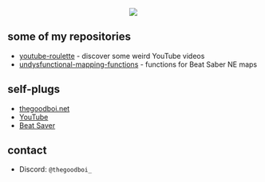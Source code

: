 <p align="center">
	<img src="https://cdn.discordapp.com/attachments/803471147898241027/1143782211695423518/banner.png">
</p>

## some of my repositories

- [youtube-roulette](https://thegoodboi411.github.io/youtube-roulette/) - discover some weird YouTube videos
- [undysfunctional-mapping-functions](https://github.com/TheGoodBoi411/undysfunctional-mapping-functions) - functions for Beat Saber NE maps

## self-plugs

- [thegoodboi.net](https://thegoodboi.net)
- [YouTube](https://www.youtube.com/channel/UC-aOekaRwdZTvdcTl2YBIRg)
- [Beat Saver](https://beatsaver.com/profile/4284638)

## contact

- Discord: `@thegoodboi_`
  
<!--
**TheGoodBoi411/thegoodboi411** is a ✨ _special_ ✨ repository because its `README.md` (this file) appears on your GitHub profile.

Here are some ideas to get you started:

- 🔭 I’m currently working on ...
- 🌱 I’m currently learning ...
- 👯 I’m looking to collaborate on ...
- 🤔 I’m looking for help with ...
- 💬 Ask me about ...
- 📫 How to reach me: ...
- 😄 Pronouns: ...
- ⚡ Fun fact: ...
-->
